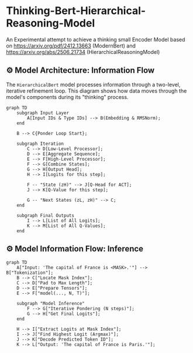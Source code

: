 # Thinking-Bert-Hierarchical-Reasoning-Model
An Experimental attempt to achieve a thinking small Encoder Model based on https://arxiv.org/pdf/2412.13663 (ModernBert) and  https://arxiv.org/abs/2506.21734 (HierarchicalReasoningModel)

## ⚙️ Model Architecture: Information Flow

The `HierarchicalBert` model processes information through a two-level, iterative refinement loop. This diagram shows how data moves through the model's components during its "thinking" process.

```mermaid
graph TD
    subgraph Input Layer
        A[Input IDs & Type IDs] --> B(Embedding & RMSNorm);
    end

    B --> C{Ponder Loop Start};

    subgraph Iteration
        C --> D[Low-Level Processor];
        D --> E[Aggregate Sequence];
        E --> F[High-Level Processor];
        F --> G[Combine States];
        G --> H[Output Head];
        H --> I[Logits for this step];

        F -- "State (zH)" --> J[Q-Head for ACT];
        J --> K[Q-Value for this step];

        G -- "Next States (zL, zH)" --> C;
    end

    subgraph Final Outputs
        I --> L[List of All Logits];
        K --> M[List of All Q-Values];
    end
```

## ⚙️ Model Information Flow: Inference

```mermaid
graph TD
    A["Input: 'The capital of France is <MASK>.'"] --> B["Tokenization"];
    B --> C["Locate Mask Index"];
    C --> D["Pad to Max Length"];
    D --> E["Prepare Tensors"];
    E --> F["model(..., N, T)"];

    subgraph "Model Inference"
        F --> G["Iterative Pondering (N steps)"];
        G --> H["Get Final Logits"];
    end

    H --> I["Extract Logits at Mask Index"];
    I --> J["Find Highest Logit (Argmax)"];
    J --> K["Decode Predicted Token ID"];
    K --> L["Output: 'The capital of France is Paris.'"];
```
